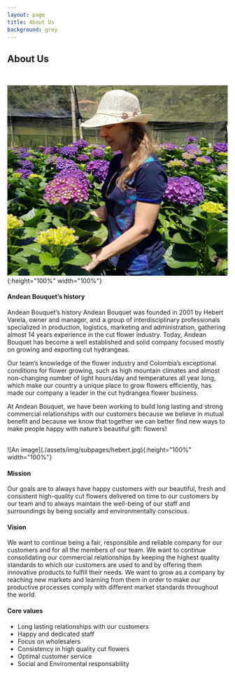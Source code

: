 ```yaml
---
layout: page
title: About Us
background: grey
---
```


<div class="col-lg-12 text-center">
	<h2 class="section-heading text-uppercase">About Us</h2>
</div>

<br>

![An image](./assets/img/subpages/maria.jpg){:height="100%" width="100%"}

####  Andean Bouquet’s history

Andean Bouquet’s history Andean Bouquet was founded in 2001 by Hebert Varela, owner and manager, and a group of interdisciplinary professionals specialized in production, logistics, marketing and administration, gathering almost 14 years experience in the cut flower industry. Today, Andean Bouquet has become a well established and solid company focused mostly on growing and exporting cut hydrangeas.

Our team’s knowledge of the flower industry and Colombia’s exceptional conditions for flower growing, such as high mountain climates and almost non-changing number of light hours/day and temperatures all year long, which make our country a unique place to grow flowers efficiently, has made our company a leader in the cut hydrangea flower business.

At Andean Bouquet, we have been working to build long lasting and strong commercial relationships with our customers because we believe in mutual benefit and because we know that together we can better find new ways to make people happy with nature’s beautiful gift: flowers!

<br>
![An image](./assets/img/subpages/hebert.jpg){:height="100%" width="100%"}

####  Mission

Our goals are to always have happy customers with our beautiful, fresh and consistent high-quality cut flowers delivered on time to our customers by our team and to always maintain the well-being of our staff and surroundings by being socially and environmentally conscious.


####  Vision

We want to continue being a fair, responsible and reliable company for our customers and for all the members of our team. We want to continue consolidating our commercial relationships by keeping the highest quality standards to which our customers are used to and by offering them innovative products to fulfill their needs. We want to grow as a company by reaching new markets and learning from them in order to make our productive processes comply with different market standards throughout the world.


#### Core values

- Long lasting relationships with our customers
- Happy and dedicated staff
- Focus on wholesalers
- Consistency in high quality cut flowers
- Optimal customer service
- Social and Enviromental responsability